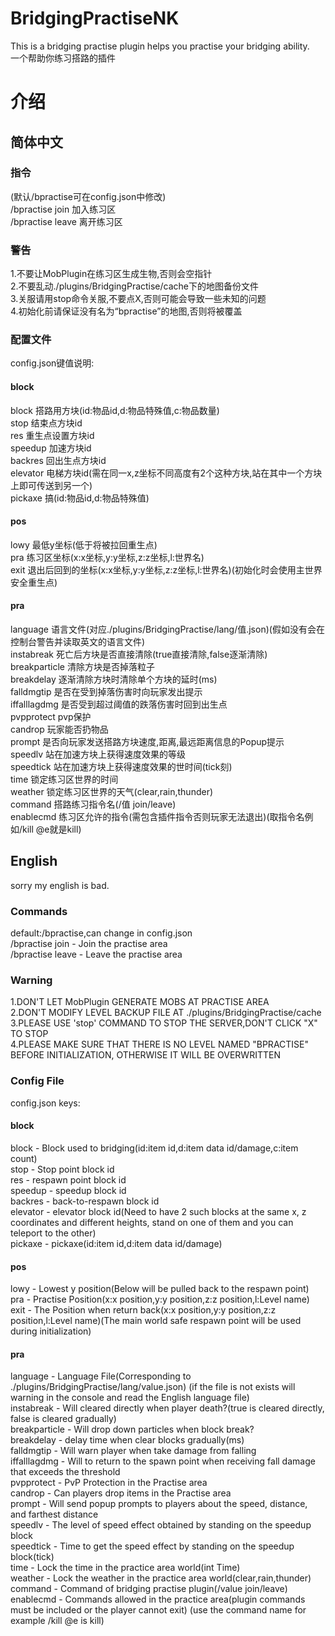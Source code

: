 # BridgingPractiseNK  
  
This is a bridging practise plugin helps you practise your bridging ability.  
一个帮助你练习搭路的插件  
  
# 介绍  
  
## 简体中文  
  
### 指令  
  
(默认/bpractise可在config.json中修改)  
/bpractise join 加入练习区  
/bpractise leave 离开练习区  
  
### 警告  
  
1.不要让MobPlugin在练习区生成生物,否则会空指针  
2.不要乱动./plugins/BridgingPractise/cache下的地图备份文件  
3.关服请用stop命令关服,不要点X,否则可能会导致一些未知的问题  
4.初始化前请保证没有名为“bpractise”的地图,否则将被覆盖  
  
### 配置文件  
  
config.json键值说明:  
  
#### block  
  
block 搭路用方块(id:物品id,d:物品特殊值,c:物品数量)  
stop 结束点方块id  
res 重生点设置方块id  
speedup 加速方块id  
backres 回出生点方块id  
elevator 电梯方块id(需在同一x,z坐标不同高度有2个这种方块,站在其中一个方块上即可传送到另一个)  
pickaxe 搞(id:物品id,d:物品特殊值)  
  
#### pos  
  
lowy 最低y坐标(低于将被拉回重生点)  
pra 练习区坐标(x:x坐标,y:y坐标,z:z坐标,l:世界名)  
exit 退出后回到的坐标(x:x坐标,y:y坐标,z:z坐标,l:世界名)(初始化时会使用主世界安全重生点)  
  
#### pra  
  
language 语言文件(对应./plugins/BridgingPractise/lang/值.json)(假如没有会在控制台警告并读取英文的语言文件)  
instabreak 死亡后方块是否直接清除(true直接清除,false逐渐清除)  
breakparticle 清除方块是否掉落粒子  
breakdelay 逐渐清除方块时清除单个方块的延时(ms)  
falldmgtip 是否在受到掉落伤害时向玩家发出提示  
iffalllagdmg 是否受到超过阈值的跌落伤害时回到出生点  
pvpprotect pvp保护  
candrop 玩家能否扔物品  
prompt 是否向玩家发送搭路方块速度,距离,最远距离信息的Popup提示  
speedlv 站在加速方块上获得速度效果的等级  
speedtick 站在加速方块上获得速度效果的世时间(tick刻)  
time 锁定练习区世界的时间  
weather 锁定练习区世界的天气(clear,rain,thunder)  
command 搭路练习指令名(/值 join/leave)  
enablecmd 练习区允许的指令(需包含插件指令否则玩家无法退出)(取指令名例如/kill @e就是kill)  
  
## English  
  
sorry my english is bad.  
  
### Commands  
  
default:/bpractise,can change in config.json  
/bpractise join - Join the practise area  
/bpractise leave - Leave the practise area  
  
### Warning  
  
1.DON'T LET MobPlugin GENERATE MOBS AT PRACTISE AREA  
2.DON'T MODIFY LEVEL BACKUP FILE AT ./plugins/BridgingPractise/cache  
3.PLEASE USE 'stop' COMMAND TO STOP THE SERVER,DON'T CLICK "X" TO STOP  
4.PLEASE MAKE SURE THAT THERE IS NO LEVEL NAMED "BPRACTISE" BEFORE INITIALIZATION, OTHERWISE IT WILL BE OVERWRITTEN  
  
### Config File  
  
config.json keys:  
  
#### block  
  
block - Block used to bridging(id:item id,d:item data id/damage,c:item count)  
stop - Stop point block id  
res - respawn point block id  
speedup - speedup block id  
backres - back-to-respawn block id  
elevator - elevator block id(Need to have 2 such blocks at the same x, z coordinates and different heights, stand on one of them and you can teleport to the other)  
pickaxe - pickaxe(id:item id,d:item data id/damage)  
  
#### pos  
  
lowy - Lowest y position(Below will be pulled back to the respawn point)  
pra - Practise Position(x:x position,y:y position,z:z position,l:Level name)  
exit - The Position when return back(x:x position,y:y position,z:z position,l:Level name)(The main world safe respawn point will be used during initialization)  
  
#### pra  
  
language - Language File(Corresponding to ./plugins/BridgingPractise/lang/value.json) (if the file is not exists will warning in the console and read the English language file)  
instabreak - Will cleared directly when player death?(true is cleared directly, false is cleared gradually)  
breakparticle - Will drop down particles when block break?  
breakdelay - delay time when clear blocks gradually(ms)  
falldmgtip - Will warn player when take damage from falling  
iffalllagdmg - Will to return to the spawn point when receiving fall damage that exceeds the threshold  
pvpprotect - PvP Protection in the Practise area  
candrop - Can players drop items in the Practise area  
prompt - Will send popup prompts to players about the speed, distance, and farthest distance  
speedlv - The level of speed effect obtained by standing on the speedup block  
speedtick - Time to get the speed effect by standing on the speedup block(tick)  
time - Lock the time in the practice area world(int Time)  
weather - Lock the weather in the practice area world(clear,rain,thunder)  
command - Command of bridging practise plugin(/value join/leave)  
enablecmd - Commands allowed in the practice area(plugin commands must be included or the player cannot exit) (use the command name for example /kill @e is kill)